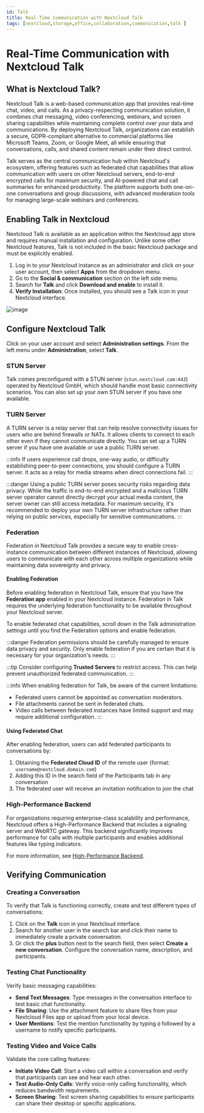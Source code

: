 ```yaml
---
id: Talk
title: Real-Time Communication with Nextcloud Talk
tags: [nextcloud,storage,office,collaboration,communication,talk ]
---
```


# Real-Time Communication with Nextcloud Talk

## What is Nextcloud Talk?

Nextcloud Talk is a web-based communication app that provides real-time chat, video, and calls. As a privacy-respecting communication solution, it combines chat messaging, video conferencing, webinars, and screen sharing capabilities while maintaining complete control over your data and communications. By deploying Nextcloud Talk, organizations can establish a secure, GDPR-compliant alternative to commercial platforms like Microsoft Teams, Zoom, or Google Meet, all while ensuring that conversations, calls, and shared content remain under their direct control.

Talk serves as the central communication hub within Nextcloud's ecosystem, offering features such as federated chat capabilities that allow communication with users on other Nextcloud servers, end-to-end encrypted calls for maximum security, and AI-powered chat and call summaries for enhanced productivity. The platform supports both one-on-one conversations and group discussions, with advanced moderation tools for managing large-scale webinars and conferences.

## Enabling Talk in Nextcloud

Nextcloud Talk is available as an application within the Nextcloud app store and requires manual installation and configuration. Unlike some other Nextcloud features, Talk is not included in the basic Nextcloud package and must be explicitly enabled.

1. Log in to your Nextcloud instance as an administrator and click on your user account, then select **Apps** from the dropdown menu.
2. Go to the **Social & communication** section on the left side menu.
3. Search for **Talk** and click **Download and enable** to install it.
4. **Verify Installation**: Once installed, you should see a Talk icon in your Nextcloud interface.

![image](/img/docs/blueprints/by-use-case/storage/nextcloud/talk-enable.png)

## Configure Nextcloud Talk

Click on your user account and select **Administration settings**. From the left menu under **Administration**, select **Talk**.

### STUN Server

Talk comes preconfigured with a STUN server (`stun.nextcloud.com:443`) operated by Nextcloud GmbH, which should handle most basic connectivity scenarios. You can also set up your own STUN server if you have one available.

### TURN Server

A TURN server is a relay server that can help resolve connectivity issues for users who are behind firewalls or NATs. It allows clients to connect to each other even if they cannot communicate directly. You can set up a TURN server if you have one available or use a public TURN server.

:::info
If users experience call drops, one-way audio, or difficulty establishing peer-to-peer connections, you should configure a TURN server. It acts as a relay for media streams when direct connections fail.
:::

:::danger
Using a public TURN server poses security risks regarding data privacy. While the traffic is end-to-end encrypted and a malicious TURN server operator cannot directly decrypt your actual media content, the server owner can still access metadata. For maximum security, it's recommended to deploy your own TURN server infrastructure rather than relying on public services, especially for sensitive communications.
:::

### Federation

Federation in Nextcloud Talk provides a secure way to enable cross-instance communication between different instances of Nextcloud, allowing users to communicate with each other across multiple organizations while maintaining data sovereignty and privacy.

#### Enabling Federation

Before enabling federation in Nextcloud Talk, ensure that you have the **Federation app** enabled in your Nextcloud instance. Federation in Talk requires the underlying federation functionality to be available throughout your Nextcloud server.

To enable federated chat capabilities, scroll down in the Talk administration settings until you find the Federation options and enable federation.

:::danger
Federation permissions should be carefully managed to ensure data privacy and security. Only enable federation if you are certain that it is necessary for your organization's needs.
:::

:::tip
Consider configuring **Trusted Servers** to restrict access. This can help prevent unauthorized federated communication.
:::

:::info
When enabling federation for Talk, be aware of the current limitations:

- Federated users cannot be appointed as conversation moderators.
- File attachments cannot be sent in federated chats.
- Video calls between federated instances have limited support and may require additional configuration.
:::

#### Using Federated Chat

After enabling federation, users can add federated participants to conversations by:

1. Obtaining the **Federated Cloud ID** of the remote user (format: `username@nextcloud.domain.com`)
2. Adding this ID in the search field of the Participants tab in any conversation
3. The federated user will receive an invitation notification to join the chat

### High-Performance Backend

For organizations requiring enterprise-class scalability and performance, Nextcloud offers a High-Performance Backend that includes a signaling server and WebRTC gateway. This backend significantly improves performance for calls with multiple participants and enables additional features like typing indicators.

For more information, see [High-Performance Backend](https://nextcloud-talk.readthedocs.io/en/latest/quick-install/).

## Verifying Communication

### Creating a Conversation

To verify that Talk is functioning correctly, create and test different types of conversations:

1. Click on the **Talk** icon in your Nextcloud interface.
2. Search for another user in the search bar and click their name to immediately create a private conversation.
3. Or click the **plus** button next to the search field, then select **Create a new conversation**. Configure the conversation name, description, and participants.

### Testing Chat Functionality

Verify basic messaging capabilities:

- **Send Text Messages**: Type messages in the conversation interface to test basic chat functionality.
- **File Sharing**: Use the attachment feature to share files from your Nextcloud Files app or upload from your local device.
- **User Mentions**: Test the mention functionality by typing `@` followed by a username to notify specific participants.

### Testing Video and Voice Calls

Validate the core calling features:

- **Initiate Video Call**: Start a video call within a conversation and verify that participants can see and hear each other.
- **Test Audio-Only Calls**: Verify voice-only calling functionality, which reduces bandwidth requirements.
- **Screen Sharing**: Test screen sharing capabilities to ensure participants can share their desktop or specific applications.
